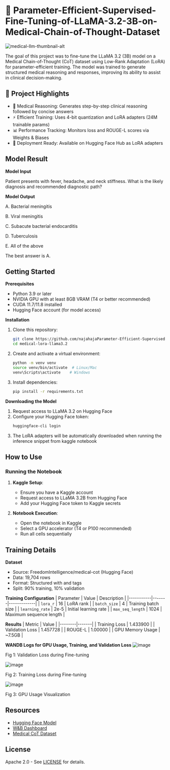 # 🧠 Parameter-Efficient-Supervised-Fine-Tuning-of-LLaMA-3.2-3B-on-Medical-Chain-of-Thought-Dataset

![medical-llm-thumbnail-alt](https://github.com/user-attachments/assets/cdb96d17-e977-4ec7-a45d-4c28f8dd8345)

The goal of this project was to fine-tune the LLaMA 3.2 (3B) model on a Medical Chain-of-Thought (CoT) dataset using Low-Rank Adaptation (LoRA) for parameter-efficient training. The model was trained to generate structured medical reasoning and responses, improving its ability to assist in clinical decision-making.

## 🧪 Project Highlights

-  🏥 Medical Reasoning: Generates step-by-step clinical reasoning followed by concise answers
-  ⚡ Efficient Training: Uses 4-bit quantization and LoRA adapters (24M trainable params)
-  📊 Performance Tracking: Monitors loss and ROUGE-L scores via Weights & Biases
-  🚀 Deployment Ready: Available on Hugging Face Hub as LoRA adapters

## Model Result

**Model Input**

Patient presents with fever, headache, and neck stiffness. What is the likely diagnosis and recommended diagnostic path? 

**Model Output**

<think>
   
A. Bacterial meningitis

B. Viral meningitis

C. Subacute bacterial endocarditis

D. Tuberculosis

E. All of the above
   
</think>

<response>
   
The best answer is A.
   
</response>

## Getting Started

**Prerequisites**

- Python 3.9 or later
- NVIDIA GPU with at least 8GB VRAM (T4 or better recommended)
- CUDA 11.7/11.8 installed
- Hugging Face account (for model access)

**Installation**

1. Clone this repository:
   ```bash
   git clone https://github.com/najahajaParameter-Efficient-Supervised-Fine-Tuning-of-LLaMA.git
   cd medical-lora-llama3.2
2. Create and activate a virtual environment:
   ```bash
   python -m venv venv
   source venv/bin/activate  # Linux/Mac
   venv\Scripts\activate    # Windows
3. Install dependencies:
   ```bash
   pip install -r requirements.txt

**Downloading the Model**

1. Request access to LLaMA 3.2 on Hugging Face
2. Configure your Hugging Face token:
   ```bash
   huggingface-cli login
3. The LoRA adapters will be automatically downloaded when running the inference snippet from kaggle notebook



## How to Use

### Running the Notebook

1. **Kaggle Setup**:
   - Ensure you have a Kaggle account
   - Request access to LLaMA 3.2B from Hugging Face
   - Add your Hugging Face token to Kaggle secrets

2. **Notebook Execution**:
   - Open the notebook in Kaggle
   - Select a GPU accelerator (T4 or P100 recommended)
   - Run all cells sequentially

## Training Details

**Dataset**
- Source: FreedomIntelligence/medical-cot (Hugging Face)
- Data: 19,704 rows
- Format: Structured with <think> and <response> tags
- Split: 90% training, 10% validation

**Training Configuration**
| Parameter | Value | Description |
|-----------|-------|-------------|
| `lora_r` | 16 | LoRA rank |
| `batch_size` | 4 | Training batch size |
| `learning_rate` | 2e-5 | Initial learning rate |
| `max_seq_length` | 1024 | Maximum sequence length |

**Results**
| Metric | Value |
|--------|-------|
| Training Loss | 1.433900 |
| Validation Loss | 1.457728 |
| ROUGE-L | 1.00000 |
| GPU Memory Usage | ~7.5GB |

**WANDB Logs for GPU Usage, Training, and Validation Loss**
![image](https://github.com/user-attachments/assets/301294fb-95b9-4b4f-b8b5-c03d2a4828c2)

Fig 1: Validation Loss during Fine-tuning

![image](https://github.com/user-attachments/assets/b754a68e-0d25-4461-a77b-115f0d100e4b)

Fig 2: Training Loss during Fine-tuning

![image](https://github.com/user-attachments/assets/e6ef2591-0146-46c5-9b82-369437ecc4ce)

Fig 3: GPU Usage Visualization

## Resources

- [Hugging Face Model](https://huggingface.co/Hums003/PEFT_LlaMA_3.2_MCoT/tree/main)
- [W&B Dashboard](https://wandb.ai/humaima003-dhny-consultants/huggingface/runs/fgebciel?nw=nwuserhumaima003)
- [Medical CoT Dataset](https://huggingface.co/datasets/FreedomIntelligence/medical-cot)

## License

Apache 2.0 - See [LICENSE](LICENSE) for details.






